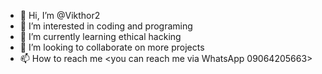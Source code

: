 - 👋 Hi, I’m @Vikthor2
- 👀 I’m interested in coding and programing 
- 🌱 I’m currently learning ethical hacking 
- 💞️ I’m looking to collaborate on more projects
- 📫 How to reach me <you can reach me via WhatsApp 09064205663>

<!---
Vikthor2/Vikthor2 is a ✨ special ✨ repository because its `README.md` (this file) appears on your GitHub profile.
You can click the Preview link to take a look at your changes.
--->
